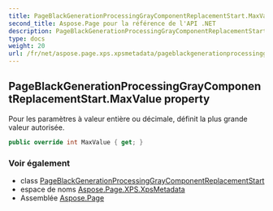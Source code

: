 ```yaml
---
title: PageBlackGenerationProcessingGrayComponentReplacementStart.MaxValue
second_title: Aspose.Page pour la référence de l'API .NET
description: PageBlackGenerationProcessingGrayComponentReplacementStart propriété. Pour les paramètres à valeur entière ou décimale définit la plus grande valeur autorisée.
type: docs
weight: 20
url: /fr/net/aspose.page.xps.xpsmetadata/pageblackgenerationprocessinggraycomponentreplacementstart/maxvalue/
---
```

## PageBlackGenerationProcessingGrayComponentReplacementStart.MaxValue property

Pour les paramètres à valeur entière ou décimale, définit la plus grande valeur autorisée.

```csharp
public override int MaxValue { get; }
```

### Voir également

* class [PageBlackGenerationProcessingGrayComponentReplacementStart](../)
* espace de noms [Aspose.Page.XPS.XpsMetadata](../../pageblackgenerationprocessinggraycomponentreplacementstart/)
* Assemblée [Aspose.Page](../../../)


